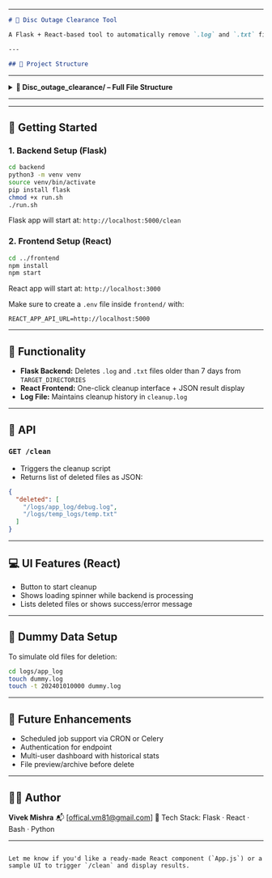 

---

```markdown
# 🧹 Disc Outage Clearance Tool

A Flask + React-based tool to automatically remove `.log` and `.txt` files older than **7 days** from specified directories. Ideal for automating disk cleanup tasks.

---

## 📁 Project Structure

```

---

<details>
<summary><strong>📁 Disc_outage_clearance/ – Full File Structure</strong></summary>

```
Disc_outage_clearance/
│
├── backend/
│   ├── app.py              # Flask backend with cleanup logic
│   ├── run.sh              # Shell script to start Flask server
│   ├── cleanup.log         # Logs deleted files
│   ├── venv/               # Python virtual environment
│
├── frontend/               # React frontend
│   ├── public/
│   ├── src/
│   │   ├── App.js          # Main UI component
│   │   ├── api.js          # Handles API requests to Flask
│   │   ├── components/
│   │   └── styles/
│   ├── package.json
│   └── .env                # Contains API URL like REACT_APP_API_URL=http://localhost:5000
│
├── logs/
│   ├── app_log/
│   ├── temp_logs/
│   ├── transaction_logs/
```

</details>

---

---

## 🚀 Getting Started

### 1. Backend Setup (Flask)

```bash
cd backend
python3 -m venv venv
source venv/bin/activate
pip install flask
chmod +x run.sh
./run.sh
````

Flask app will start at:
`http://localhost:5000/clean`

### 2. Frontend Setup (React)

```bash
cd ../frontend
npm install
npm start
```

React app will start at:
`http://localhost:3000`

Make sure to create a `.env` file inside `frontend/` with:

```env
REACT_APP_API_URL=http://localhost:5000
```

---

## 🧼 Functionality

* **Flask Backend:** Deletes `.log` and `.txt` files older than 7 days from `TARGET_DIRECTORIES`
* **React Frontend:** One-click cleanup interface + JSON result display
* **Log File:** Maintains cleanup history in `cleanup.log`

---

## 🔗 API

### `GET /clean`

* Triggers the cleanup script
* Returns list of deleted files as JSON:

```json
{
  "deleted": [
    "/logs/app_log/debug.log",
    "/logs/temp_logs/temp.txt"
  ]
}
```

---

## 💻 UI Features (React)

* Button to start cleanup
* Shows loading spinner while backend is processing
* Lists deleted files or shows success/error message

---

## 📄 Dummy Data Setup

To simulate old files for deletion:

```bash
cd logs/app_log
touch dummy.log
touch -t 202401010000 dummy.log
```

---

## 📌 Future Enhancements

* Scheduled job support via CRON or Celery
* Authentication for endpoint
* Multi-user dashboard with historical stats
* File preview/archive before delete

---

## 👨‍💻 Author

**Vivek Mishra**
📬 \[offical.vm81@gmail.com]
🧰 Tech Stack: Flask · React · Bash · Python

---

```

Let me know if you'd like a ready-made React component (`App.js`) or a sample UI to trigger `/clean` and display results.
```
